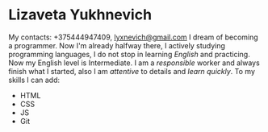 # Lizaveta Yukhnevich
My contacts: +375444947409, lyxnevich@gmail.com
I dream of becoming a programmer. 
Now I'm already halfway there, I actively studying programming languages, I do not stop in learning _English_ and practicing. Now my English level is Intermediate. 
I am a _responsible_ worker and always finish what I started, also I am _attentive_ to details and _learn quickly_.
To my skills I can add: 

* HTML
* CSS
* JS
* Git
